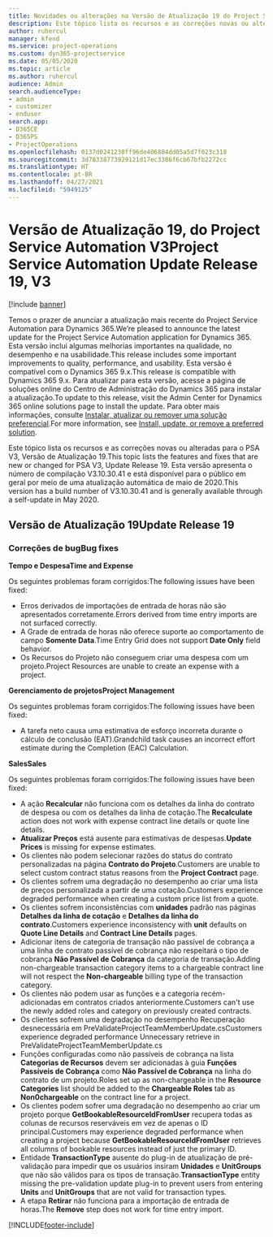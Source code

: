 ```yaml
---
title: Novidades ou alterações na Versão de Atualização 19 do Project Service Automation V3
description: Este tópico lista os recursos e as correções novas ou alteradas disponíveis na Versão de Atualização 19 do Project Service Automation V3.
author: ruhercul
manager: kfend
ms.service: project-operations
ms.custom: dyn365-projectservice
ms.date: 05/05/2020
ms.topic: article
ms.author: ruhercul
audience: Admin
search.audienceType:
- admin
- customizer
- enduser
search.app:
- D365CE
- D365PS
- ProjectOperations
ms.openlocfilehash: 0137d0241238ff96de406884dd05a5d7f023c318
ms.sourcegitcommit: 3d78338773929121d17ec3386f6cb67bfb2272cc
ms.translationtype: HT
ms.contentlocale: pt-BR
ms.lasthandoff: 04/27/2021
ms.locfileid: "5949125"
---
```

# <a name="project-service-automation-update-release-19-v3"></a><span data-ttu-id="bba5c-103">Versão de Atualização 19, do Project Service Automation V3</span><span class="sxs-lookup"><span data-stu-id="bba5c-103">Project Service Automation Update Release 19, V3</span></span>

[!include [banner](../includes/psa-now-project-operations.md)]

<span data-ttu-id="bba5c-104">Temos o prazer de anunciar a atualização mais recente do Project Service Automation para Dynamics 365.</span><span class="sxs-lookup"><span data-stu-id="bba5c-104">We’re pleased to announce the latest update for the Project Service Automation application for Dynamics 365.</span></span> <span data-ttu-id="bba5c-105">Esta versão inclui algumas melhorias importantes na qualidade, no desempenho e na usabilidade.</span><span class="sxs-lookup"><span data-stu-id="bba5c-105">This release includes some important improvements to quality, performance, and usability.</span></span> <span data-ttu-id="bba5c-106">Esta versão é compatível com o Dynamics 365 9.x.</span><span class="sxs-lookup"><span data-stu-id="bba5c-106">This release is compatible with Dynamics 365 9.x.</span></span> <span data-ttu-id="bba5c-107">Para atualizar para esta versão, acesse a página de soluções online do Centro de Administração do Dynamics 365 para instalar a atualização.</span><span class="sxs-lookup"><span data-stu-id="bba5c-107">To update to this release, visit the Admin Center for Dynamics 365 online solutions page to install the update.</span></span> <span data-ttu-id="bba5c-108">Para obter mais informações, consulte [Instalar, atualizar ou remover uma solução preferencial](/power-platform/admin/install-remove-preferred-solution).</span><span class="sxs-lookup"><span data-stu-id="bba5c-108">For more information, see [Install, update, or remove a preferred solution](/power-platform/admin/install-remove-preferred-solution).</span></span>

<span data-ttu-id="bba5c-109">Este tópico lista os recursos e as correções novas ou alteradas para o PSA V3, Versão de Atualização 19.</span><span class="sxs-lookup"><span data-stu-id="bba5c-109">This topic lists the features and fixes that are new or changed for PSA V3, Update Release 19.</span></span> <span data-ttu-id="bba5c-110">Esta versão apresenta o número de compilação V3.10.30.41 e está disponível para o público em geral por meio de uma atualização automática de maio de 2020.</span><span class="sxs-lookup"><span data-stu-id="bba5c-110">This version has a build number of V3.10.30.41 and is generally available through a self-update in May 2020.</span></span>

## <a name="update-release-19"></a><span data-ttu-id="bba5c-111">Versão de Atualização 19</span><span class="sxs-lookup"><span data-stu-id="bba5c-111">Update Release 19</span></span>

### <a name="bug-fixes"></a><span data-ttu-id="bba5c-112">Correções de bug</span><span class="sxs-lookup"><span data-stu-id="bba5c-112">Bug fixes</span></span>

<span data-ttu-id="bba5c-113">**Tempo e Despesa**</span><span class="sxs-lookup"><span data-stu-id="bba5c-113">**Time and Expense**</span></span>

<span data-ttu-id="bba5c-114">Os seguintes problemas foram corrigidos:</span><span class="sxs-lookup"><span data-stu-id="bba5c-114">The following issues have been fixed:</span></span> 

- <span data-ttu-id="bba5c-115">Erros derivados de importações de entrada de horas não são apresentados corretamente.</span><span class="sxs-lookup"><span data-stu-id="bba5c-115">Errors derived from time entry imports are not surfaced correctly.</span></span>
- <span data-ttu-id="bba5c-116">A Grade de entrada de horas não oferece suporte ao comportamento de campo **Somente Data**.</span><span class="sxs-lookup"><span data-stu-id="bba5c-116">Time Entry Grid does not support **Date Only** field behavior.</span></span>
- <span data-ttu-id="bba5c-117">Os Recursos do Projeto não conseguem criar uma despesa com um projeto.</span><span class="sxs-lookup"><span data-stu-id="bba5c-117">Project Resources are unable to create an expense with a project.</span></span>

<span data-ttu-id="bba5c-118">**Gerenciamento de projetos**</span><span class="sxs-lookup"><span data-stu-id="bba5c-118">**Project Management**</span></span>

<span data-ttu-id="bba5c-119">Os seguintes problemas foram corrigidos:</span><span class="sxs-lookup"><span data-stu-id="bba5c-119">The following issues have been fixed:</span></span> 

-  <span data-ttu-id="bba5c-120">A tarefa neto causa uma estimativa de esforço incorreta durante o cálculo de conclusão (EAT).</span><span class="sxs-lookup"><span data-stu-id="bba5c-120">Grandchild task causes an incorrect effort estimate during the Completion (EAC) Calculation.</span></span>

<span data-ttu-id="bba5c-121">**Sales**</span><span class="sxs-lookup"><span data-stu-id="bba5c-121">**Sales**</span></span>

<span data-ttu-id="bba5c-122">Os seguintes problemas foram corrigidos:</span><span class="sxs-lookup"><span data-stu-id="bba5c-122">The following issues have been fixed:</span></span> 

- <span data-ttu-id="bba5c-123">A ação **Recalcular** não funciona com os detalhes da linha do contrato de despesa ou com os detalhes da linha de cotação.</span><span class="sxs-lookup"><span data-stu-id="bba5c-123">The **Recalculate** action does not work with expense contract line details or quote line details.</span></span>
- <span data-ttu-id="bba5c-124">**Atualizar Preços** está ausente para estimativas de despesas.</span><span class="sxs-lookup"><span data-stu-id="bba5c-124">**Update Prices** is missing for expense estimates.</span></span>
-  <span data-ttu-id="bba5c-125">Os clientes não podem selecionar razões do status do contrato personalizadas na página **Contrato do Projeto**.</span><span class="sxs-lookup"><span data-stu-id="bba5c-125">Customers are unable to select custom contract status reasons from the **Project Contract** page.</span></span>
- <span data-ttu-id="bba5c-126">Os clientes sofrem uma degradação no desempenho ao criar uma lista de preços personalizada a partir de uma cotação.</span><span class="sxs-lookup"><span data-stu-id="bba5c-126">Customers experience degraded performance when creating a custom price list from a quote.</span></span>
- <span data-ttu-id="bba5c-127">Os clientes sofrem inconsistências com **unidades** padrão nas páginas **Detalhes da linha de cotação** e **Detalhes da linha do contrato**.</span><span class="sxs-lookup"><span data-stu-id="bba5c-127">Customers experience inconsistency with **unit** defaults on **Quote Line Details** and **Contract Line Details** pages.</span></span>
- <span data-ttu-id="bba5c-128">Adicionar itens de categoria de transação não passível de cobrança a uma linha de contrato passível de cobrança não respeitará o tipo de cobrança **Não Passível de Cobrança** da categoria de transação.</span><span class="sxs-lookup"><span data-stu-id="bba5c-128">Adding non-chargeable transaction category items to a chargeable contract line will not respect the **Non-chargeable** billing type of the transaction category.</span></span>
- <span data-ttu-id="bba5c-129">Os clientes não podem usar as funções e a categoria recém-adicionadas em contratos criados anteriormente.</span><span class="sxs-lookup"><span data-stu-id="bba5c-129">Customers can't use the newly added roles and category on previously created contracts.</span></span>
- <span data-ttu-id="bba5c-130">Os clientes sofrem uma degradação no desempenho Recuperação desnecessária em PreValidateProjectTeamMemberUpdate.cs</span><span class="sxs-lookup"><span data-stu-id="bba5c-130">Customers experience degraded performance Unnecessary retrieve in PreValidateProjectTeamMemberUpdate.cs</span></span>
- <span data-ttu-id="bba5c-131">Funções configuradas como não passíveis de cobrança na lista **Categorias de Recursos** devem ser adicionadas à guia **Funções Passíveis de Cobrança** como **Não Passível de Cobrança** na linha do contrato de um projeto.</span><span class="sxs-lookup"><span data-stu-id="bba5c-131">Roles set up as non-chargeable in the **Resource Categories** list should be added to the **Chargeable Roles** tab as **Non0chargeable** on the contract line for a project.</span></span>
- <span data-ttu-id="bba5c-132">Os clientes podem sofrer uma degradação no desempenho ao criar um projeto porque **GetBookableResourceIdFromUser** recupera todas as colunas de recursos reserváveis em vez de apenas o ID principal.</span><span class="sxs-lookup"><span data-stu-id="bba5c-132">Customers may experience degraded performance when creating a project because **GetBookableResourceIdFromUser** retrieves all columns of bookable resources instead of just the primary ID.</span></span>
- <span data-ttu-id="bba5c-133">Entidade **TransactionType** ausente do plug-in de atualização de pré-validação para impedir que os usuários insiram **Unidades** e **UnitGroups** que não são válidos para os tipos de transação.</span><span class="sxs-lookup"><span data-stu-id="bba5c-133">**TransactionType** entity missing the pre-validation update plug-in to prevent users from entering **Units** and **UnitGroups** that are not valid for transaction types.</span></span>
- <span data-ttu-id="bba5c-134">A etapa **Retirar** não funciona para a importação de entrada de horas.</span><span class="sxs-lookup"><span data-stu-id="bba5c-134">The **Remove** step does not work for time entry import.</span></span>


[!INCLUDE[footer-include](../includes/footer-banner.md)]
